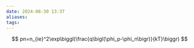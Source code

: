 ```yaml
---
date: 2024-08-30 13:37
aliases: 
tags: 
---
```

$$
pn=n_{ie}^2\exp\biggl(\frac{q\bigl(\phi_p-\phi_n\bigr)}{kT}\biggr)
$$